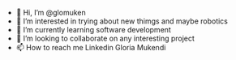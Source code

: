- 👋 Hi, I’m @glomuken
- 👀 I’m interested in trying about new thimgs and maybe robotics
- 🌱 I’m currently learning software development
- 💞️ I’m looking to collaborate on any interesting project
- 📫 How to reach me Linkedin Gloria Mukendi

<!---
glomuken/glomuken is a ✨ special ✨ repository because its `README.md` (this file) appears on your GitHub profile.
You can click the Preview link to take a look at your changes.
--->
